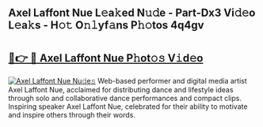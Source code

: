 ## Axel Laffont Nue L𝚎a𝚔ed N𝚞𝚍e - Part-Dx3 Vi𝚍𝚎o L𝚎a𝚔s - H𝚘𝚝 O𝚗𝚕yf𝚊ns P𝚑𝚘tos 4q4gv

# <h2><a href="http://kfaz57c.oniu.top/?m=Axel+Laffont+Nue">🔗👉 🔴 Axel Laffont Nue P𝚑ot𝚘𝚜 V𝚒d𝚎o</a></h2>

[![Axel Laffont Nue Nu𝚍e𝚜](https://i.imgur.com/0qMVB7G.gif)](http://kfaz57c.oniu.top/?m=Axel+Laffont+Nue)
Web-based performer and digital media artist Axel Laffont Nue, acclaimed for distributing dance and lifestyle ideas through solo and collaborative dance performances and compact clips. Inspiring speaker Axel Laffont Nue, celebrated for their ability to motivate and inspire others through their words.  

